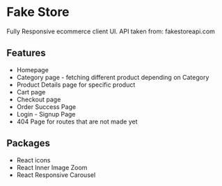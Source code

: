 # Fake Store

Fully Responsive ecommerce client UI. API taken from: fakestoreapi.com

## Features

- Homepage
- Category page - fetching different product depending on Category
- Product Details page for specific product
- Cart page
- Checkout page
- Order Success Page
- Login - Signup Page
- 404 Page for routes that are not made yet

## Packages

- React icons
- React Inner Image Zoom
- React Responsive Carousel
